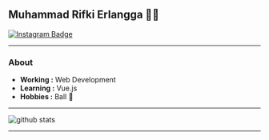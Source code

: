 ## Muhammad Rifki Erlangga 👨‍💻

[![Instagram Badge](https://img.shields.io/badge/-rier24_-purple?style=flat-square&logo=Instagram&logoColor=white&link=https://www.instagram.com/rier24_/)](https://www.instagram.com/rier24_/) 


---------------------------------------------------------------------------------------------------------------------------------------------------------------------------------
### About
-  **Working :** Web Development  
-  **Learning :** Vue.js
-  **Hobbies :** Ball :basketball: 

---------------------------------------------------------------------------------------------------------------------------------------------------------------------------------

![github stats](https://github-readme-stats.vercel.app/api?username=RifkiEr24&show_icons=true)

---------------------------------------------------------------------------------------------------------------------------------------------------------------------------------
